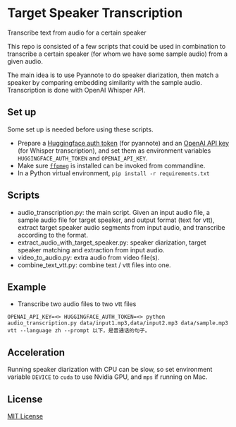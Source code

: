 # Target Speaker Transcription
Transcribe text from audio for a certain speaker

This repo is consisted of a few scripts that could be used in combination to transcribe a certain speaker (for whom we have some sample audio) from a given audio.

The main idea is to use Pyannote to do speaker diarization, then match a speaker by comparing embedding similarity with the sample audio. Transcription is done with OpenAI Whisper API.

## Set up

Some set up is needed before using these scripts.
- Prepare a [Huggingface auth token](https://huggingface.co/settings/tokens) (for pyannote) and an [OpenAI API key](https://platform.openai.com/api-keys) (for Whisper transcription), and set them as environment variables `HUGGINGFACE_AUTH_TOKEN` and `OPENAI_API_KEY`.
- Make sure [`ffpmeg`](https://www.ffmpeg.org/download.html) is installed can be invoked from commandline.
- In a Python virtual environment, `pip install -r requirements.txt`

## Scripts

- audio_transcription.py: the main script. Given an input audio file, a sample audio file for target speaker, and output format (text for vtt), extract target speaker audio segments from input audio, and transcribe according to the format.
- extract_audio_with_target_speaker.py: speaker diarization, target speaker matching and extraction from input audio.
- video_to_audio.py: extra audio from video file(s).
- combine_text_vtt.py: combine text / vtt files into one.

## Example

- Transcribe two audio files to two vtt files
```
OPENAI_API_KEY=<> HUGGINGFACE_AUTH_TOKEN=<> python audio_transcription.py data/input1.mp3,data/input2.mp3 data/sample.mp3 vtt --language zh --prompt 以下，是普通话的句子。
```

## Acceleration

Running speaker diarization with CPU can be slow, so set environment variable `DEVICE` to `cuda` to use Nvidia GPU, and `mps` if running on Mac.

## License
[MIT License](./LICENSE)